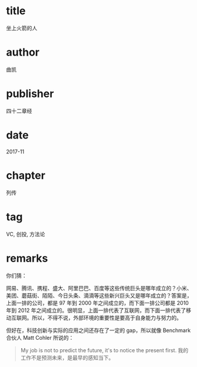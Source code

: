 # title
坐上火箭的人

# author
曲凯

# publisher
四十二章经

# date
2017-11

# chapter
列传

# tag
VC, 创投, 方法论

# remarks
你们猜：

网易、腾讯、携程、盛大、阿里巴巴、百度等这些传统巨头是哪年成立的？小米、美团、蘑菇街、陌陌、今日头条、滴滴等这些新兴巨头又是哪年成立的？答案是，上面一排的公司，都是 97 年到 2000 年之间成立的，而下面一排公司都是 2010 年到 2012 年之间成立的。很明显，上面一排代表了互联网，而下面一排代表了移动互联网。所以，不得不说，外部环境的重要性是要高于自身能力与努力的。

但好在，科技创新与实际的应用之间还存在了一定的 gap，所以就像 Benchmark 合伙人 Matt Cohler 所说的：

> My job is not to predict the future, it's to notice the present first.
> 我的工作不是预测未来，是最早的感知当下。

